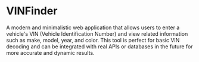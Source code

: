 # VINFinder
A  modern and minimalistic web application that allows users to enter a vehicle's VIN (Vehicle Identification Number) and view related information such as make, model, year, and color.  This tool is perfect for basic VIN decoding and can be integrated with real APIs or databases in the future for more accurate and dynamic results.
